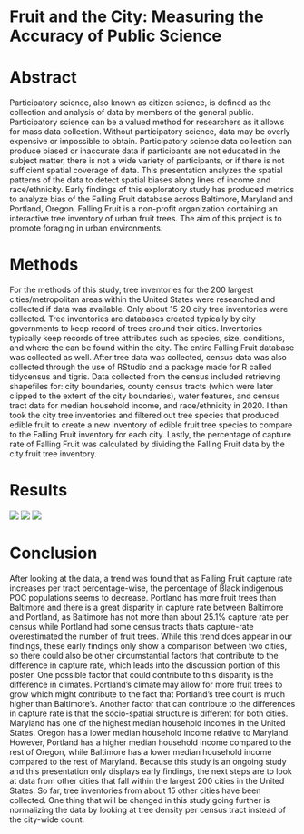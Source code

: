 # Fruit and the City: Measuring the Accuracy of Public Science

# Abstract
Participatory science, also known as citizen science, is defined as the collection and analysis of data by members of the general public. Participatory science can be a valued method for researchers as it allows for mass data collection. Without participatory science, data may be overly expensive or impossible to obtain. Participatory science data collection can produce biased or inaccurate data if participants are not educated in the subject matter, there is not a wide variety of participants, or if there is not sufficient spatial coverage of data. This presentation analyzes the spatial patterns of the data to detect spatial biases along lines of income and race/ethnicity. Early findings of this exploratory study has produced metrics to analyze bias of the Falling Fruit database across Baltimore, Maryland and Portland, Oregon. Falling Fruit is a non-profit organization containing an interactive tree inventory of urban fruit trees. The aim of this project is to promote foraging in urban environments. 

# Methods
For the methods of this study, tree inventories for the 200 largest cities/metropolitan areas within the United States were researched and collected if data was available. Only about 15-20 city tree inventories were collected. Tree inventories are databases created typically by city governments to keep record of trees around their cities. Inventories typically keep records of tree attributes such as species, size, conditions, and where the can be found within the city. The entire Falling Fruit database was collected as well. After tree data was collected, census data was also collected through the use of RStudio and a package made for R called tidycensus and tigris. Data collected from the census included retrieving shapefiles for: city boundaries, county census tracts (which were later clipped to the extent of the city boundaries), water features, and census tract data for median household income, and race/ethnicity in 2020. I then took the city tree inventories and filtered out tree species that produced edible fruit to create a new inventory of edible fruit tree species to compare to the Falling Fruit inventory for each city. Lastly, the percentage of capture rate of Falling Fruit was calculated by dividing the Falling Fruit data by the city fruit tree inventory.
# Results
<img src="Baltimore_Median.png?raw=true"/>

<img src="Portland_Median.png?raw=true"/>

<img src="Philly_Median.png?raw=true"/>

# Conclusion
After looking at the data, a trend was found that as Falling Fruit capture rate increases per tract percentage-wise, the percentage of Black indigenous POC  populations seems to decrease. Portland has more fruit trees than Baltimore and  there is a great disparity in capture rate between Baltimore and Portland, as Baltimore has not more than about 25.1% capture rate per census while Portland had some census tracts thats capture-rate overestimated the number of fruit trees. While this trend does appear in our findings, these early findings only show a comparison between two cities, so there could also be other circumstantial factors that contribute to the difference in capture rate, which leads into the discussion portion of this poster. One possible factor that could contribute to this disparity is the difference in climates. Portland’s climate may allow for more fruit trees to grow which might contribute to the fact that Portland’s tree count is much higher than Baltimore’s. Another factor that can contribute to the differences in capture rate is that the socio-spatial structure is different for both cities. Maryland has one of the highest median household incomes in the United States. Oregon has a lower median household income relative to Maryland. However, Portland has a higher median household income compared to the rest of Oregon, while Baltimore has a lower median household income compared to the rest of Maryland.
Because this study is an ongoing study and this presentation only displays early findings, the next steps are to look at data from other cities that fall within the largest 200 cities in the United States. So far, tree inventories from about 15 other cities have been collected. One thing that will be changed in this study going further is normalizing the data by looking at tree density per census tract instead of the city-wide count.
